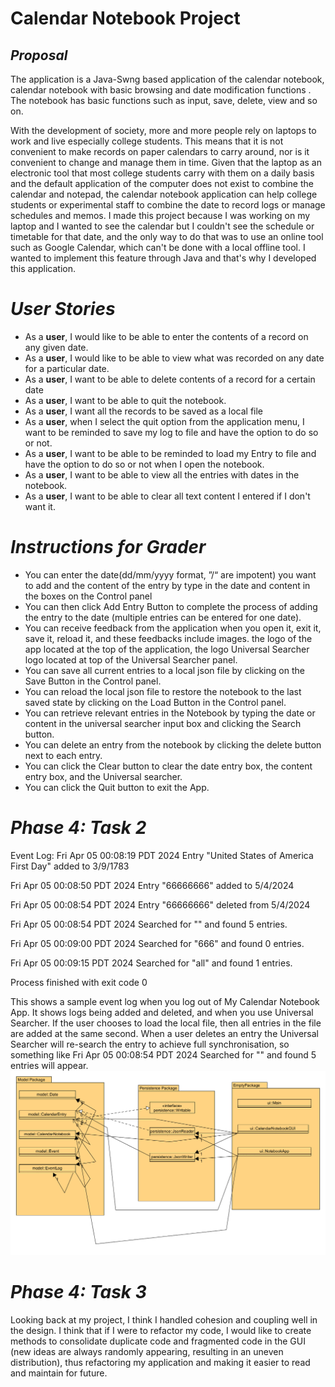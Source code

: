 # Calendar Notebook Project

## *Proposal*
The application is a Java-Swng based application of the calendar notebook, calendar notebook with basic browsing and date modification functions . The notebook has basic functions such as input, save, delete, view and so on.

With the development of society, more and more people rely on laptops to work and live especially college students. This means that it is not convenient to make records on paper calendars to carry around, nor is it convenient to change and manage them in time. Given that the laptop as an electronic tool that most college students carry with them on a daily basis and the default application of the computer does not exist to combine the calendar and notepad, the calendar notebook application can help college students or experimental staff to combine the date to record logs or manage schedules and memos. I made this project because I was working on my laptop and I wanted to see the calendar but I couldn't see the schedule or timetable for that date, and the only way to do that was to use an online tool such as Google Calendar, which can't be done with a local offline tool. I wanted to implement this feature through Java and that's why I developed this application.


# *User Stories* 
- As a **user**, I would like to be able to enter the contents of a record on any given date. 
- As a **user**, I would like to be able to view what was recorded on any date for a particular date. 
- As a **user**, I want to be able to delete contents of a record for a certain date 
- As a **user**, I want to be able to quit the notebook.
- As a **user**, I want all the records to be saved as a local file 
- As a **user**, when I select the quit option from the application menu, I want to be reminded to save my log to file and have the option to do so or not.
- As a **user**, I want to be able to be reminded to load my Entry to file and have the option to do so or not when I open the notebook.
- As a **user**, I want to be able to view all the entries with dates in the notebook.
- As a **user**, I want to be able to clear all text content I entered if I don't want it.

# *Instructions for Grader*
- You can enter the date(dd/mm/yyyy format, ”/“ are impotent) you want to add and the content of the entry by type in the date and content in the boxes on the Control panel
- You can then click Add Entry Button to complete the process of adding the entry to the date (multiple entries can be entered for one date).
- You can receive feedback from the application when you open it, exit it, save it, reload it, and these feedbacks include images. the logo of the app located at the top of the application, the logo Universal Searcher logo located at top of the Universal Searcher panel.
- You can save all current entries to a local json file by clicking on the Save Button in the Control panel.
- You can reload the local json file to restore the notebook to the last saved state by clicking on the Load Button in the Control panel.
- You can retrieve relevant entries in the Notebook by typing the date or content in the universal searcher input box and clicking the Search button.
- You can delete an entry from the notebook by clicking the delete button next to each entry.
- You can click the Clear button to clear the date entry box, the content entry box, and the Universal searcher.
- You can click the Quit button to exit the App.

# *Phase 4: Task 2*
Event Log:
Fri Apr 05 00:08:19 PDT 2024
Entry "United States of America First Day" added to 3/9/1783

Fri Apr 05 00:08:50 PDT 2024
Entry "66666666" added to 5/4/2024

Fri Apr 05 00:08:54 PDT 2024
Entry "66666666" deleted from 5/4/2024

Fri Apr 05 00:08:54 PDT 2024
Searched for "" and found 5 entries.

Fri Apr 05 00:09:00 PDT 2024
Searched for "666" and found 0 entries.

Fri Apr 05 00:09:15 PDT 2024
Searched for "all" and found 1 entries.


Process finished with exit code 0


This shows a sample event log when you log out of My Calendar Notebook App. It shows logs being added and deleted, and when you use Universal Searcher. 
If the user chooses to load the local file, then all entries in the file are added at the same second.
When a user deletes an entry the Universal Searcher will re-search the entry to achieve full synchronisation, so something like Fri Apr 05 00:08:54 PDT 2024
Searched for "" and found 5 entries will appear.
![UML_Design_Diagram.png](UML_Design_Diagram.png)

# *Phase 4: Task 3*
Looking back at my project, I think I handled cohesion and coupling well in the design. I think that if I were to
refactor my code, I would like to create methods to consolidate duplicate code and fragmented code in the GUI (new ideas 
are always randomly appearing, resulting in an uneven distribution), thus refactoring my application and making it easier
to read and maintain for future.
